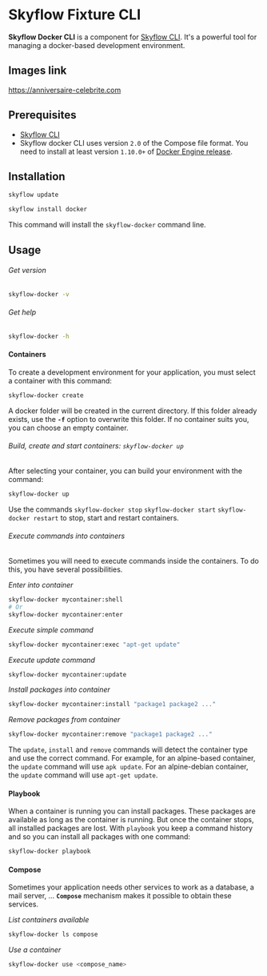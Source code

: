 Skyflow Fixture CLI
==============================================

**Skyflow Docker CLI** is a component for [Skyflow CLI][1].
It's a powerful tool for managing a docker-based development environment.

Images link
----------------------------------------------

https://anniversaire-celebrite.com



Prerequisites
----------------------------------------------

* [Skyflow CLI][1]
* Skyflow docker CLI uses version `2.0` of the Compose file format. You need to install at least version `1.10.0+` of [Docker Engine release][2]. 

Installation
----------------------------------------------

```bash
skyflow update
```
```bash
skyflow install docker
```

This command will install the `skyflow-docker` command line.


Usage
----------------------------------------------

###### _Get version_
```bash
skyflow-docker -v
```

###### _Get help_
```bash
skyflow-docker -h
```

#### Containers

To create a development environment for your application, you must select a container with this command:
```bash
skyflow-docker create
```
A docker folder will be created in the current directory. If this folder already exists, use the **`-f`** option to overwrite this folder.
If no container suits you, you can choose an empty container.

###### _Build, create and start containers:_ `skyflow-docker up`

After selecting your container, you can build your environment with the command:

```bash
skyflow-docker up
```

Use the commands `skyflow-docker stop` `skyflow-docker start` `skyflow-docker restart` to stop, start and restart containers.

###### _Execute commands into containers_

Sometimes you will need to execute commands inside the containers. To do this, you have several possibilities.

_Enter into container_
```bash
skyflow-docker mycontainer:shell
# Or
skyflow-docker mycontainer:enter
```

_Execute simple command_
```bash
skyflow-docker mycontainer:exec "apt-get update"
```

_Execute update command_
```bash
skyflow-docker mycontainer:update
```

_Install packages into container_
```bash
skyflow-docker mycontainer:install "package1 package2 ..."
```

_Remove packages from container_
```bash
skyflow-docker mycontainer:remove "package1 package2 ..."
```

The `update`, `install` and `remove` commands will detect the container type and use the correct command.
For example, for an alpine-based container, the `update` command will use `apk update`.
For an alpine-debian container, the `update` command will use `apt-get update`.

#### Playbook

When a container is running you can install packages. 
These packages are available as long as the container is running. 
But once the container stops, all installed packages are lost. 
With `playbook` you keep a command history and so you can install all packages with one command:

```bash
skyflow-docker playbook
```

#### Compose

Sometimes your application needs other services to work as a database, a mail server, ...
**`Compose`** mechanism makes it possible to obtain these services.

_List containers available_

```bash
skyflow-docker ls compose
```

_Use a container_

```bash
skyflow-docker use <compose_name>
```

[1]: https://github.com/franckdiomande/Skyflow-cli/blob/master/README.md
[2]: https://docs.docker.com/compose/compose-file